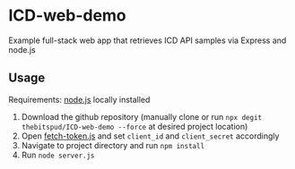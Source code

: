 # ICD-web-demo
Example full-stack web app that retrieves ICD API samples via Express and node.js

## Usage
Requirements: [node.js](https://nodejs.org/en/) locally installed
1. Download the github repository (manually clone or run `npx degit thebitspud/ICD-web-demo --force` at desired project 
location)
2. Open [fetch-token.js](fetch-token.js) and set `client_id` and `client_secret` accordingly
3. Navigate to project directory and run `npm install`
4. Run `node server.js`